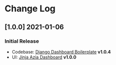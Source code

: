# Change Log

## [1.0.0] 2021-01-06
### Initial Release

- Codebase: [Django Dashboard Boilerplate](https://github.com/app-generator/boilerplate-code-django-dashboard) **v1.0.4**
- UI: [Jinja Azia Dashboard](https://github.com/app-generator/jinja-azia-dashboard) **v1.0.0**
